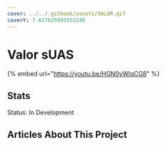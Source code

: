 ```yaml
---
cover: ../../.gitbook/assets/VALOR.gif
coverY: 7.617625093353249
---
```


# Valor sUAS

{% embed url="https://youtu.be/HGN0yWIqCG8" %}

## Stats

Status: In Development

##

## Articles About This Project
